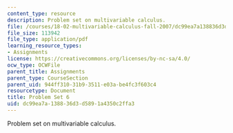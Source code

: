 ```yaml
---
content_type: resource
description: Problem set on multivariable calculus.
file: /courses/18-02-multivariable-calculus-fall-2007/dc99ea7a138836d3d5891a4350c2ffa3_ps6.pdf
file_size: 113942
file_type: application/pdf
learning_resource_types:
- Assignments
license: https://creativecommons.org/licenses/by-nc-sa/4.0/
ocw_type: OCWFile
parent_title: Assignments
parent_type: CourseSection
parent_uid: 944ff310-31b9-3511-e03a-be4fc3f603c4
resourcetype: Document
title: Problem Set 6
uid: dc99ea7a-1388-36d3-d589-1a4350c2ffa3
---
```

Problem set on multivariable calculus.